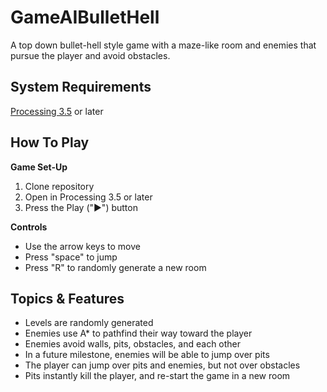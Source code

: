 # GameAIBulletHell

A top down bullet-hell style game with a maze-like room and enemies that pursue the player and avoid obstacles.

## System Requirements

[Processing 3.5](https://processing.org/download/) or later

## How To Play

**Game Set-Up**
1. Clone repository
2. Open in Processing 3.5 or later
3. Press the Play ("▶") button

**Controls**
* Use the arrow keys to move
* Press "space" to jump
* Press "R" to randomly generate a new room

## Topics & Features

* Levels are randomly generated
* Enemies use A* to pathfind their way toward the player
* Enemies avoid walls, pits, obstacles, and each other 
* In a future milestone, enemies will be able to jump over pits
* The player can jump over pits and enemies, but not over obstacles
* Pits instantly kill the player, and re-start the game in a new room
